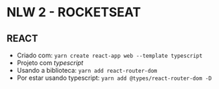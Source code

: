 # NLW 2 - ROCKETSEAT

## REACT
- Criado com: `yarn create react-app web --template typescript`
- Projeto com _typescript_
- Usando a biblioteca: `yarn add react-router-dom`
- Por estar usando typescript: `yarn add @types/react-router-dom -D`